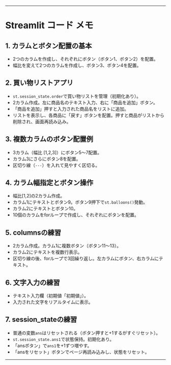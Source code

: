 
---

# Streamlit コード メモ

## 1. カラムとボタン配置の基本

* 2つのカラムを作成し、それぞれにボタン（ボタン1、ボタン2）を配置。
* 幅比を変えて2つのカラムを作成し、ボタン3、ボタン4を配置。

## 2. 買い物リストアプリ

* `st.session_state.order`で買い物リストを管理（初期化あり）。
* 2カラム作成。左に商品名のテキスト入力、右に「商品を追加」ボタン。
* 「商品を追加」押すと入力された商品名をリストに追加。
* リストを表示し、各商品に「戻す」ボタンを配置。押すと商品がリストから削除され、画面再読み込み。

## 3. 複数カラムのボタン配置例

* 3カラム（幅比 \[1,2,3]）にボタン5〜7配置。
* カラム3にさらにボタン8を配置。
* 区切り線（`---`）を入れて見やすく区切る。

## 4. カラム幅指定とボタン操作

* 幅比\[1,2]の2カラム作成。
* カラム1にテキストとボタン9。ボタン9押下で`st.balloons()`発動。
* カラム2にテキストとボタン10。
* 10個のカラムをforループで作成し、それぞれにボタンを配置。

## 5. columnsの練習

* 2カラム作成。カラム1に複数ボタン（ボタン11〜13）。
* カラム2にテキストを複数行表示。
* 区切り線の後、forループで3回繰り返し。左カラムにボタン、右カラムにテキスト。

## 6. 文字入力の練習

* テキスト入力欄（初期値「初期値」）。
* 入力された文字をリアルタイムに表示。

## 7. session\_stateの練習

* 普通の変数`ans`はリセットされる（ボタン押すと+1するがすぐリセット）。
* `st.session_state.ans1`で状態保持。初期化あり。
* 「ansボタン」で`ans1`を+1ずつ増やす。
* 「ansをリセット」ボタンでページ再読み込みし、状態をリセット。

---


